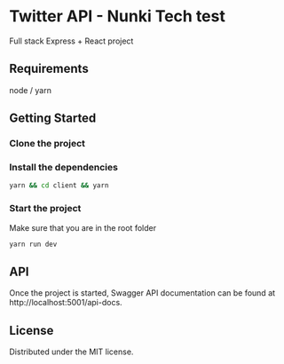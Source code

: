# Twitter API - Nunki Tech test

Full stack Express + React project

## Requirements

node / yarn

## Getting Started

### Clone the project

### Install the dependencies

```sh
yarn && cd client && yarn
```

### Start the project

Make sure that you are in the root folder

```sh
yarn run dev
```

## API

Once the project is started, Swagger API documentation can be found at
http://localhost:5001/api-docs.

## License

Distributed under the MIT license.
